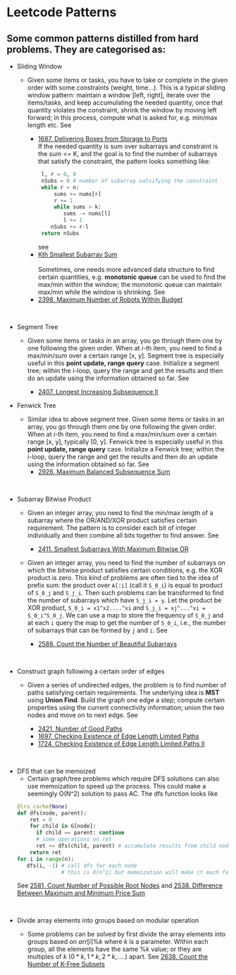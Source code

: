 # Leetcode Patterns

## Some common patterns distilled from hard problems. They are categorised as:

- Sliding Window

  - Given some items or tasks, you have to take or complete in the given order with some  constraints (weight, time...). This is a typical sliding window pattern: maintain a window [left, right], iterate over the items/tasks, and keep accumulating the needed quantity, once that quantity violates the constraint, shrink the window by moving left forward; in this process, compute what is asked for, e.g. min/max length etc. See 
  
    - [1687. Delivering Boxes from Storage to Ports](https://leetcode.com/problems/delivering-boxes-from-storage-to-ports/)
    &nbsp;<br>
    If the needed quantity is sum over subarrays and constraint is the sum <= K, and the goal is to find the number of subarrays that satisfy the constraint, the pattern looks something like:
      ```python
       l, r = 0, 0  
       nSubs = 0 # number of subarray satsifying the constraint 
       while r < n:
           sums += nums[r]
           r += 1
           while sums > k:
              sums -= nums[l]
              l += 1
          nSubs += r-l
       return nSubs  
       ```  
      see   
    - [Kth Smallest Subarray Sum](https://github.com/doocs/leetcode/blob/main/solution/1900-1999/1918.Kth%20Smallest%20Subarray%20Sum/README_EN.md)   
    &nbsp;<br>
    Sometimes, one needs more advanced data structure to find certain quantities, e.g. **monotonic queue** can be used to find the max/min within the window; the monotonic queue can maintain max/min while the window is shrinking. See
    - [2398. Maximum Number of Robots Within Budget](https://leetcode.com/problems/maximum-number-of-robots-within-budget/)


&nbsp;<br>
- Segment Tree

  - Given some items or tasks in an array, you go through them one by one following the given order. When at *i*-th item, you need to find a max/min/sum over a certain range [x, y]. Segment tree is especially useful in this **point update, range query** case. Initialize a segment tree; within the i-loop, query the range and get the results and then do an update using the information obtained so far. See 

    - [2407. Longest Increasing Subsequence II](https://leetcode.com/problems/longest-increasing-subsequence-ii/)   

- Fenwick Tree
  
  - Similar idea to above segment tree. Given some items or tasks in an array, you go through them one by one following the given order. When at *i*-th item, you need to find a max/min/sum over a certain range [x, y], typically [0, y]. Fenwick tree is especially useful in this **point update, range query** case. Initialize a Fenwick tree; within the i-loop, query the range and get the results and then do an update using the information obtained so far. See 
    - [2926. Maximum Balanced Subsequence Sum](https://leetcode.com/problems/maximum-balanced-subsequence-sum/) 
        

&nbsp;<br>
- Subarray Bitwise Product
  
  - Given an integer array, you need to find the min/max length of a subarray where the OR/AND/XOR product satisfies certain requirement. The pattern is to consider each bit of integer individually and then combine all bits together to find answer. See

    - [2411. Smallest Subarrays With Maximum Bitwise OR](https://leetcode.com/problems/smallest-subarrays-with-maximum-bitwise-or/) 
  

  - Given an integer array, you need to find the number of subarrays on which the bitwise product satisfies certain conditions, e.g. the XOR product is zero. This kind of problems are often tied to the idea of prefix sum: the product over ```A[:i]``` (call it ```S_0_i```) is equal to product of ```S_0_j``` and ```S_j_i```. Then such problems can be transformed to find the number of subarrays which have ```S_j_i = y```. Let the product be XOR product, ```S_0_i = x1^x2....^xi``` and ```S_j_i = xj^...^xi = S_0_i^S_0_j```. We can use a map to store the frequency of ```S_0_j``` and at each ```i``` query the map to get the number of ```S_0_i```, i.e., the number of subarrays that can be formed by ```j``` and ```i```. See
    - [2588. Count the Number of Beautiful Subarrays](https://leetcode.com/problems/count-the-number-of-beautiful-subarrays/)   
  
&nbsp;<br>
- Construct graph following a certain order of edges 

  - Given a series of undirected edges, the problem is to find number of paths satisfying certain requirements. The underlying idea is **MST** using **Union Find**. Build the graph one edge a step; compute certain properties using the current connectivity information; union the two nodes and move on to next edge. See

    - [2421. Number of Good Paths](https://leetcode.com/problems/number-of-good-paths/) 
    - [1697. Checking Existence of Edge Length Limited Paths](https://leetcode.com/problems/checking-existence-of-edge-length-limited-paths/)
    - [1724. Checking Existence of Edge Length Limited Paths II](https://leetcode.com/problems/checking-existence-of-edge-length-limited-paths-ii/)

&nbsp;<br>
- DFS that can be memoized
  - Certain graph/tree problems which require DFS solutions can also use memoization to speed
  up the process. This could make a seemingly O(N^2) solution to pass AC. The dfs function looks
  like 
  ```python
  @lru_cache(None)
  def dfs(node, parent):
      ret = 0
      for child in G[node]:
        if child == parent: continue
        # some operations on ret 
        ret += dfs(child, parent) # accumulate results from child nodes 
      return ret   
  for i in range(n):    
     dfs(i, -1) # call dfs for each node
                # this is O(n^2) but memoization will make it much faster in practice                
  ```  
  See [2581. Count Number of Possible Root Nodes](https://leetcode.com/problems/count-number-of-possible-root-nodes/description/) and [2538. Difference Between Maximum and Minimum Price Sum](https://leetcode.com/problems/difference-between-maximum-and-minimum-price-sum/)

&nbsp;<br>
- Divide array elements into groups based on modular operation

  - Some problems can be solved by first divide the array elements into groups based on 
    $arr[i]\%k$ where $k$ is a parameter. Within each group, all the elements have the same 
    $\%k$ value; or they are multiples of $k$ ($0*k, 1*k, 2*k, ....$) apart. See [2638. Count the Number of K-Free Subsets](https://github.com/doocs/leetcode/blob/main/solution/2600-2699/2638.Count%20the%20Number%20of%20K-Free%20Subsets/README.md) 






  




